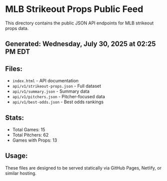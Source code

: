 # MLB Strikeout Props Public Feed

This directory contains the public JSON API endpoints for MLB strikeout props data.

## Generated: Wednesday, July 30, 2025 at 02:25 PM EDT

## Files:
- `index.html` - API documentation
- `api/v1/strikeout-props.json` - Full dataset
- `api/v1/summary.json` - Summary data
- `api/v1/pitchers.json` - Pitcher-focused data  
- `api/v1/best-odds.json` - Best odds rankings

## Stats:
- Total Games: 15
- Total Pitchers: 62
- Games with Props: 13

## Usage:
These files are designed to be served statically via GitHub Pages, Netlify, or similar hosting.
